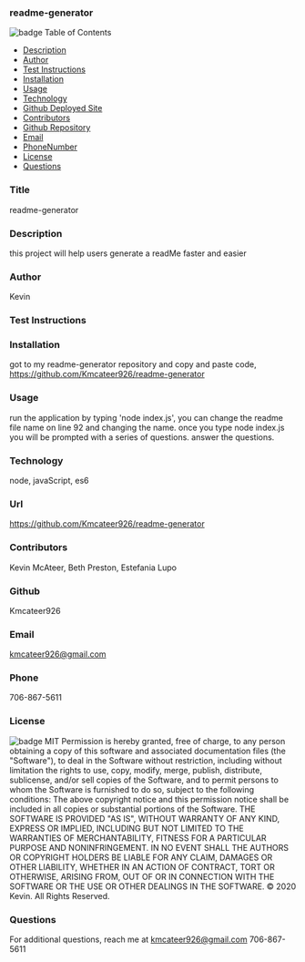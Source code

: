 ### readme-generator
  ![badge](https://img.shields.io/badge/MIT-License-<color>)
  Table of Contents
  * [Description](#description)
  * [Author](#author)
  * [Test Instructions](#testInstructions)
  * [Installation](#installation)
  * [Usage](#usage)
  * [Technology](#technology)
  * [Github Deployed Site](#homepage)
  * [Contributors](#contributors)
  * [Github Repository](#githubRepo)
  * [Email](#email)
  * [PhoneNumber](#phoneNumber)
  * [License](#license)
  * [Questions](#questions)
  
  ### Title
  readme-generator
  ### Description
  this project will help users generate a readMe faster and easier
  ### Author
  Kevin
  ### Test Instructions
  
  ### Installation
  got to my readme-generator repository and copy and paste code, https://github.com/Kmcateer926/readme-generator
  ### Usage
  run the application by typing 'node index.js', you can change the readme file name on line 92 and changing the name.  once you type node index.js you will be prompted with a series of questions. answer the questions.
  ### Technology
  node, javaScript, es6
  ### Url
  https://github.com/Kmcateer926/readme-generator
  ### Contributors
  Kevin McAteer, Beth Preston, Estefania Lupo
   ### Github 
  Kmcateer926
  ### Email
  kmcateer926@gmail.com
  ### Phone
  706-867-5611
  ### License
  ![badge](https://img.shields.io/badge/MIT-License-<color>)
  MIT
  Permission is hereby granted, free of charge, to any person obtaining a copy of this software and associated documentation files (the "Software"), to deal in the Software without restriction, including without limitation the rights to use, copy, modify, merge, publish, distribute, sublicense, and/or sell copies of the Software, and to permit persons to whom the Software is furnished to do so, subject to the following conditions: The above copyright notice and this permission notice shall be included in all copies or substantial portions of the Software.
  THE SOFTWARE IS PROVIDED "AS IS", WITHOUT WARRANTY OF ANY KIND, EXPRESS OR IMPLIED, INCLUDING BUT NOT LIMITED TO THE WARRANTIES OF MERCHANTABILITY, FITNESS FOR A PARTICULAR PURPOSE AND NONINFRINGEMENT. IN NO EVENT SHALL THE AUTHORS OR COPYRIGHT HOLDERS BE LIABLE FOR ANY CLAIM, DAMAGES OR OTHER LIABILITY, WHETHER IN AN ACTION OF CONTRACT, TORT OR OTHERWISE, ARISING FROM, OUT OF OR IN CONNECTION WITH THE SOFTWARE OR THE USE OR OTHER DEALINGS IN THE SOFTWARE.
  © 2020 Kevin.  All Rights Reserved.
  ### Questions
  For additional questions, reach me at kmcateer926@gmail.com 706-867-5611
